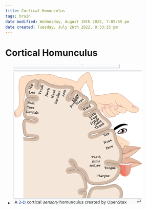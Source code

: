```yaml
---
title: Cortical Homunculus
tags: brain
date modified: Wednesday, August 10th 2022, 7:05:55 pm
date created: Tuesday, July 26th 2022, 8:33:15 pm
---
```


# Cortical Homunculus
- ![im](assets/Pasted%20image%2020220509154234.png)

